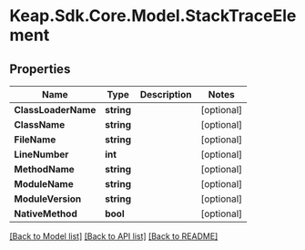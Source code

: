# Keap.Sdk.Core.Model.StackTraceElement

## Properties

Name | Type | Description | Notes
------------ | ------------- | ------------- | -------------
**ClassLoaderName** | **string** |  | [optional] 
**ClassName** | **string** |  | [optional] 
**FileName** | **string** |  | [optional] 
**LineNumber** | **int** |  | [optional] 
**MethodName** | **string** |  | [optional] 
**ModuleName** | **string** |  | [optional] 
**ModuleVersion** | **string** |  | [optional] 
**NativeMethod** | **bool** |  | [optional] 

[[Back to Model list]](../README.md#documentation-for-models) [[Back to API list]](../README.md#documentation-for-api-endpoints) [[Back to README]](../README.md)

